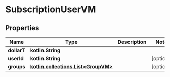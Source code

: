 
# SubscriptionUserVM

## Properties
Name | Type | Description | Notes
------------ | ------------- | ------------- | -------------
**dollarT** | **kotlin.String** |  | 
**userId** | **kotlin.String** |  |  [optional]
**groups** | [**kotlin.collections.List&lt;GroupVM&gt;**](GroupVM.md) |  |  [optional]



